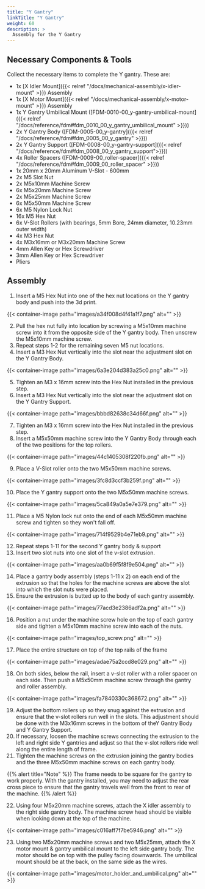 ```yaml
---
title: "Y Gantry"
linkTitle: "Y Gantry"
weight: 60
description: >
  Assembly for the Y Gantry
---
```


## Necessary Components & Tools

Collect the necessary items to complete the Y gantry. These are:

* 1x [X Idler Mount]({{< relref "/docs/mechanical-assembly/x-idler-mount" >}}) Assembly
* 1x [X Motor Mount]({{< relref "/docs/mechanical-assembly/x-motor-mount" >}}) Assembly
* 1x Y Gantry Umbilical Mount ([FDM-0010-00_y-gantry-umbilical-mount]({{< relref "/docs/reference/fdm#fdm_0010_00_y_gantry_umbilical_mount" >}}))
* 2x Y Gantry Body ([FDM-0005-00_y-gantry]({{< relref "/docs/reference/fdm#fdm_0005_00_y_gantry" >}}))
* 2x Y Gantry Support ([FDM-0008-00_y-gantry-support]({{< relref "/docs/reference/fdm#fdm_0008_00_y_gantry_support">}}))
* 4x Roller Spacers ([FDM-0009-00_roller-spacer]({{< relref "/docs/reference/fdm#fdm_0009_00_roller_spacer" >}}))
* 1x 20mm x 20mm Aluminum V-Slot - 600mm
* 2x M5 Slot Nut
* 2x M5x10mm Machine Screw
* 6x M5x20mm Machine Screw
* 2x M5x25mm Machine Screw
* 6x M5x50mm Machine Screw
* 6x M5 Nylon Lock Nut
* 16x M5 Hex Nut
* 6x V-Slot Rollers (with bearings, 5mm Bore, 24mm diameter, 10.23mm outer width)
* 4x M3 Hex Nut
* 4x M3x16mm or M3x20mm Machine Screw
* 4mm Allen Key or Hex Screwdriver
* 3mm Allen Key or Hex Screwdriver
* Pliers

## Assembly

1. Insert a M5 Hex Nut into one of the hex nut locations on the Y gantry body and push into the 3d print.

{{< container-image path="images/a34f008d4f41a1f7.png" alt="" >}}

2. Pull the hex nut fully into location by screwing a M5x10mm machine screw into it from the opposite side of the Y gantry body. Then unscrew the M5x10mm machine screw.
3. Repeat steps 1-2 for the remaining seven M5 nut locations.
4. Insert a M3 Hex Nut vertically into the slot near the adjustment slot on the Y Gantry Body.

{{< container-image path="images/6a3e204d383a25c0.png" alt="" >}}

5. Tighten an M3 x 16mm screw into the Hex Nut installed in the previous step.
6. Insert a M3 Hex Nut vertically into the slot near the adjustment slot on the Y Gantry Support.

{{< container-image path="images/bbbd82638c34d66f.png" alt="" >}}

7. Tighten an M3 x 16mm screw into the Hex Nut installed in the previous step.
8. Insert a M5x50mm machine screw into the Y Gantry Body through each of the two positions for the top rollers.

{{< container-image path="images/44c1405308f220fb.png" alt="" >}}

9. Place a V-Slot roller onto the two M5x50mm machine screws.

{{< container-image path="images/3fc8d3ccf3b259f.png" alt="" >}}

10. Place the Y gantry support onto the two M5x50mm machine screws.

{{< container-image path="images/5ca849a0a5e7e379.png" alt="" >}}

11. Place a M5 Nylon lock nut onto the end of each M5x50mm machine screw and tighten so they won't fall off.

{{< container-image path="images/714f9529b4e71eb9.png" alt="" >}}

12. Repeat steps 1-11 for the second Y gantry body & support
13. Insert two slot nuts into one slot of the v-slot extrusion.

{{< container-image path="images/aa0b69f5f8f9e504.png" alt="" >}}

14. Place a gantry body assembly (steps 1-11 x 2) on each end of the extrusion so that the holes for the machine screws are above the slot into which the slot nuts were placed.
15. Ensure the extrusion is butted up to the body of each gantry assembly.

{{< container-image path="images/77acd3e2386adf2a.png" alt="" >}}

16. Position a nut under the machine screw hole on the top of each gantry side and tighten a M5x10mm machine screw into each of the nuts.

{{< container-image path="images/top_screw.png" alt="" >}}    

17. Place the entire structure on top of the top rails of the frame

{{< container-image path="images/adae75a2ccd8e029.png" alt="" >}}

18. On both sides, below the rail, insert a v-slot roller with a roller spacer on each side. Then push a M5x50mm machine screw through the gantry and roller assembly.

{{< container-image path="images/fa7840330c368672.png" alt="" >}}

19. Adjust the bottom rollers up so they snug against the extrusion  and ensure that the v-slot rollers run well in the slots. This adjustment should be done with the M3x16mm screws in the bottom of theY Gantry Body and Y Gantry Support.
20. If necessary, loosen the machine screws connecting the extrusion to the left and right side Y gantries and adjust so that the v-slot rollers ride well along the entire length of frame.
21. Tighten the machine screws on the extrusion joining the gantry bodies and the three M5x50mm machine screws on each gantry body.

{{% alert title="Note" %}}
The frame needs to be square for the gantry to work properly. With the gantry installed, you may need to adjust the rear cross piece to ensure that the gantry travels well from the front to rear of the machine.
{{% /alert %}}

22. Using four M5x20mm machine screws, attach the X idler assembly to the right side gantry body. The machine screw head should be visible when looking down at the top of the machine.

{{< container-image path="images/c016aff7f7be5946.png" alt="" >}}

23. Using two M5x20mm machine screws and two M5x25mm, attach the X motor mount & gantry umbilical mount to the left side gantry body. The motor should be on top with the pulley facing downwards. The umbilical mount should be at the back, on the same side as the wires.

{{< container-image path="images/motor_holder_and_umbilical.png" alt="" >}}

